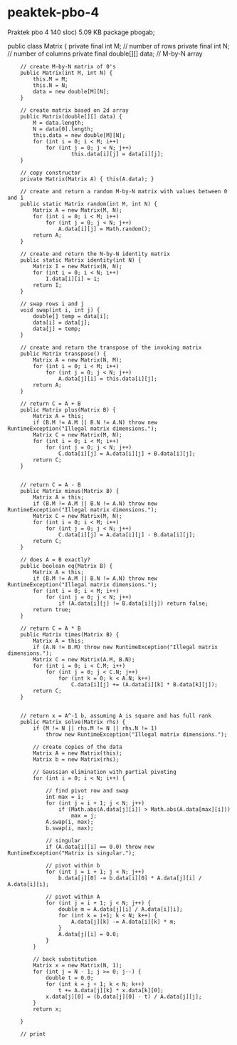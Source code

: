 # peaktek-pbo-4
Praktek pbo 4
140 sloc)  5.09 KB
package pbogab;

public class Matrix {
	    private final int M;             // number of rows
	    private final int N;             // number of columns
	    private final double[][] data;   // M-by-N array

	    // create M-by-N matrix of 0's
	    public Matrix(int M, int N) {
	        this.M = M;
	        this.N = N;
	        data = new double[M][N];
	    }

	    // create matrix based on 2d array
	    public Matrix(double[][] data) {
	        M = data.length;
	        N = data[0].length;
	        this.data = new double[M][N];
	        for (int i = 0; i < M; i++)
	            for (int j = 0; j < N; j++)
	                    this.data[i][j] = data[i][j];
	    }

	    // copy constructor
	    private Matrix(Matrix A) { this(A.data); }

	    // create and return a random M-by-N matrix with values between 0 and 1
	    public static Matrix random(int M, int N) {
	        Matrix A = new Matrix(M, N);
	        for (int i = 0; i < M; i++)
	            for (int j = 0; j < N; j++)
	                A.data[i][j] = Math.random();
	        return A;
	    }

	    // create and return the N-by-N identity matrix
	    public static Matrix identity(int N) {
	        Matrix I = new Matrix(N, N);
	        for (int i = 0; i < N; i++)
	            I.data[i][i] = 1;
	        return I;
	    }

	    // swap rows i and j
	    void swap(int i, int j) {
	        double[] temp = data[i];
	        data[i] = data[j];
	        data[j] = temp;
	    }

	    // create and return the transpose of the invoking matrix
	    public Matrix transpose() {
	        Matrix A = new Matrix(N, M);
	        for (int i = 0; i < M; i++)
	            for (int j = 0; j < N; j++)
	                A.data[j][i] = this.data[i][j];
	        return A;
	    }

	    // return C = A + B
	    public Matrix plus(Matrix B) {
	        Matrix A = this;
	        if (B.M != A.M || B.N != A.N) throw new RuntimeException("Illegal matrix dimensions.");
	        Matrix C = new Matrix(M, N);
	        for (int i = 0; i < M; i++)
	            for (int j = 0; j < N; j++)
	                C.data[i][j] = A.data[i][j] + B.data[i][j];
	        return C;
	    }


	    // return C = A - B
	    public Matrix minus(Matrix B) {
	        Matrix A = this;
	        if (B.M != A.M || B.N != A.N) throw new RuntimeException("Illegal matrix dimensions.");
	        Matrix C = new Matrix(M, N);
	        for (int i = 0; i < M; i++)
	            for (int j = 0; j < N; j++)
	                C.data[i][j] = A.data[i][j] - B.data[i][j];
	        return C;
	    }

	    // does A = B exactly?
	    public boolean eq(Matrix B) {
	        Matrix A = this;
	        if (B.M != A.M || B.N != A.N) throw new RuntimeException("Illegal matrix dimensions.");
	        for (int i = 0; i < M; i++)
	            for (int j = 0; j < N; j++)
	                if (A.data[i][j] != B.data[i][j]) return false;
	        return true;
	    }

	    // return C = A * B
	    public Matrix times(Matrix B) {
	        Matrix A = this;
	        if (A.N != B.M) throw new RuntimeException("Illegal matrix dimensions.");
	        Matrix C = new Matrix(A.M, B.N);
	        for (int i = 0; i < C.M; i++)
	            for (int j = 0; j < C.N; j++)
	                for (int k = 0; k < A.N; k++)
	                    C.data[i][j] += (A.data[i][k] * B.data[k][j]);
	        return C;
	    }


	    // return x = A^-1 b, assuming A is square and has full rank
	    public Matrix solve(Matrix rhs) {
	        if (M != N || rhs.M != N || rhs.N != 1)
	            throw new RuntimeException("Illegal matrix dimensions.");

	        // create copies of the data
	        Matrix A = new Matrix(this);
	        Matrix b = new Matrix(rhs);

	        // Gaussian elimination with partial pivoting
	        for (int i = 0; i < N; i++) {

	            // find pivot row and swap
	            int max = i;
	            for (int j = i + 1; j < N; j++)
	                if (Math.abs(A.data[j][i]) > Math.abs(A.data[max][i]))
	                    max = j;
	            A.swap(i, max);
	            b.swap(i, max);

	            // singular
	            if (A.data[i][i] == 0.0) throw new RuntimeException("Matrix is singular.");

	            // pivot within b
	            for (int j = i + 1; j < N; j++)
	                b.data[j][0] -= b.data[i][0] * A.data[j][i] / A.data[i][i];

	            // pivot within A
	            for (int j = i + 1; j < N; j++) {
	                double m = A.data[j][i] / A.data[i][i];
	                for (int k = i+1; k < N; k++) {
	                    A.data[j][k] -= A.data[i][k] * m;
	                }
	                A.data[j][i] = 0.0;
	            }
	        }

	        // back substitution
	        Matrix x = new Matrix(N, 1);
	        for (int j = N - 1; j >= 0; j--) {
	            double t = 0.0;
	            for (int k = j + 1; k < N; k++)
	                t += A.data[j][k] * x.data[k][0];
	            x.data[j][0] = (b.data[j][0] - t) / A.data[j][j];
	        }
	        return x;
	   
	    }

	    // print 
